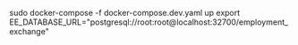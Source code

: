 sudo docker-compose -f docker-compose.dev.yaml up
export EE_DATABASE_URL="postgresql://root:root@localhost:32700/employment_exchange"

